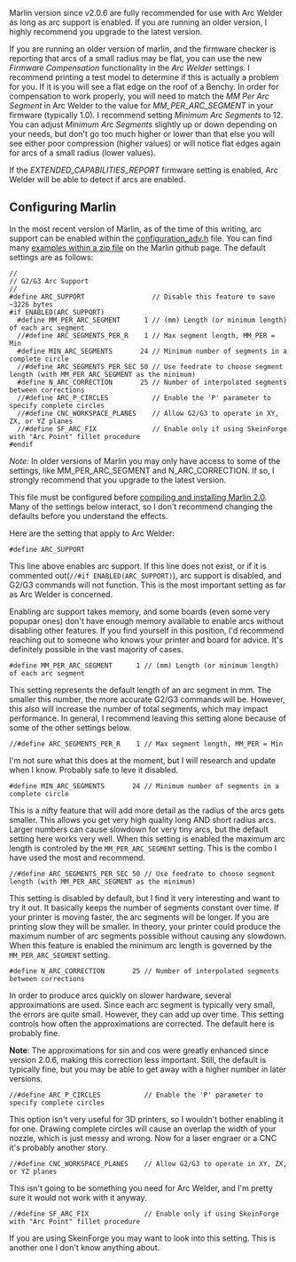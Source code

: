 Marlin version since v2.0.6 are fully recommended for use with Arc Welder as long as arc support is enabled.  If you are running an older version, I highly recommend you upgrade to the latest version.

If you are running an older version of marlin, and the firmware checker is reporting that arcs of a small radius may be flat, you can use the new *Firmware Compensation* functionality in the *Arc Welder* settings.  I recommend printing a test model to determine if this is actually a problem for you.  If it is you will see a flat edge on the roof of a Benchy.  In order for compensation to work properly, you will need to match the *MM Per Arc Segment* in Arc Welder to the value for *MM_PER_ARC_SEGMENT* in your firmware (typically 1.0).  I recommend setting *Minimum Arc Segments* to 12.  You can adjust *Minimum Arc Segments* slightly up or down depending on your needs, but don't go too much higher or lower than that else you will see either poor compression (higher values) or will notice flat edges again for arcs of a small radius (lower values).

If the *EXTENDED_CAPABILITIES_REPORT* firmware setting is enabled, Arc Welder will be able to detect if arcs are enabled.

## Configuring Marlin

In the most recent version of Marlin, as of the time of this writing, arc support can be enabled within the [configuration_adv.h](https://github.com/MarlinFirmware/Marlin/blob/2.0.x/Marlin/Configuration_adv.h) file.  You can find many [examples within a zip file](https://github.com/MarlinFirmware/Marlin/tree/2.0.x/config) on the Marlin github page.  The default settings are as follows:

```
//
// G2/G3 Arc Support
//
#define ARC_SUPPORT                 // Disable this feature to save ~3226 bytes
#if ENABLED(ARC_SUPPORT)
  #define MM_PER_ARC_SEGMENT      1 // (mm) Length (or minimum length) of each arc segment
  //#define ARC_SEGMENTS_PER_R    1 // Max segment length, MM_PER = Min
  #define MIN_ARC_SEGMENTS       24 // Minimum number of segments in a complete circle
  //#define ARC_SEGMENTS_PER_SEC 50 // Use feedrate to choose segment length (with MM_PER_ARC_SEGMENT as the minimum)
  #define N_ARC_CORRECTION       25 // Number of interpolated segments between corrections
  //#define ARC_P_CIRCLES           // Enable the 'P' parameter to specify complete circles
  //#define CNC_WORKSPACE_PLANES    // Allow G2/G3 to operate in XY, ZX, or YZ planes
  //#define SF_ARC_FIX              // Enable only if using SkeinForge with "Arc Point" fillet procedure
#endif
```

*Note:* In older versions of Marlin you may only have access to some of the settings, like MM_PER_ARC_SEGMENT and N_ARC_CORRECTION.  If so, I strongly recommend that you upgrade to the latest version.

This file must be configured before [compiling and installing Marlin 2.0](https://marlinfw.org/docs/basics/install.html).  Many of the settings below interact, so I don't recommend changing the defaults before you understand the effects.

Here are the setting that apply to Arc Welder:

```#define ARC_SUPPORT```

This line above enables arc support.  If this line does not exist, or if it is commented out(```//#if ENABLED(ARC_SUPPORT)```), arc support is disabled, and G2/G3 commands will not function.  This is the most important setting as far as Arc Welder is concerned.

Enabling arc support takes memory, and some boards (even some very popupar ones) don't have enough memory available to enable arcs without disabling other features.  If you find yourself in this position, I'd recommend reaching out to someone who knows your printer and board for advice.  It's definitely possible in the vast majority of cases.

```#define MM_PER_ARC_SEGMENT      1 // (mm) Length (or minimum length) of each arc segment```

This setting represents the default length of an arc segment in mm.  The smaller this number, the more accurate G2/G3 commands will be.  However, this also will increase the number of total segments, which may impact performance.  In general, I recommend leaving this setting alone because of some of the other settings below.

```//#define ARC_SEGMENTS_PER_R    1 // Max segment length, MM_PER = Min```

I'm not sure what this does at the moment, but I will research and update when I know.  Probably safe to leve it disabled.

```#define MIN_ARC_SEGMENTS       24 // Minimum number of segments in a complete circle```

This is a nifty feature that will add more detail as the radius of the arcs gets smaller.  This allows you get very high quality long AND short radius arcs.  Larger numbers can cause slowdown for very tiny arcs, but the default setting here works very well.  When this setting is enabled the maximum arc length is controled by the ```MM_PER_ARC_SEGMENT``` setting.  This is the combo I have used the most and recommend.

```//#define ARC_SEGMENTS_PER_SEC 50 // Use feedrate to choose segment length (with MM_PER_ARC_SEGMENT as the minimum)```

This setting is disabled by default, but I find it very interesting and want to try it out.  It basically keeps the number of segments constant over time.  If your printer is moving faster, the arc segments will be longer.  If you are printing slow they will be smaller.  In theory, your printer could produce the maximum number of arc segments possible without causing any slowdown.  When this feature is enabled the minimum arc length is governed by the ```MM_PER_ARC_SEGMENT``` setting.

```#define N_ARC_CORRECTION       25 // Number of interpolated segments between corrections```

In order to produce arcs quickly on slower hardware, several approximations are used.  Since each arc segment is typically very small, the errors are quite small.  However, they can add up over time.  This setting controls how often the approximations are corrected.  The default here is probably fine.

**Note**: The approximations for sin and cos were greatly enhanced since version 2.0.6, making this correction less important.  Still, the default is typically fine, but you may be able to get away with a higher number in later versions.

```//#define ARC_P_CIRCLES           // Enable the 'P' parameter to specify complete circles```

This option isn't very useful for 3D printers, so I wouldn't bother enabling it for one.  Drawing complete circles will cause an overlap the width of your nozzle, which is just messy and wrong.  Now for a laser engraer or a CNC it's probably another story.

```//#define CNC_WORKSPACE_PLANES    // Allow G2/G3 to operate in XY, ZX, or YZ planes```

This isn't going to be something you need for Arc Welder, and I'm pretty sure it would not work with it anyway.

```//#define SF_ARC_FIX              // Enable only if using SkeinForge with "Arc Point" fillet procedure```

If you are using SkeinForge you may want to look into this setting.  This is another one I don't know anything about.


